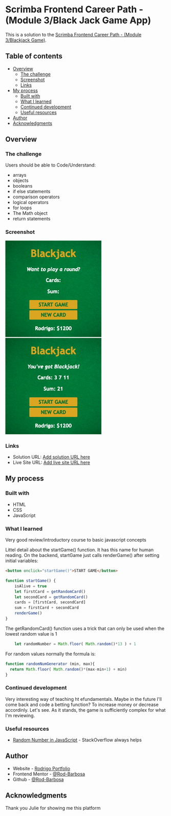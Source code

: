 # Scrimba Frontend Career Path - (Module 3/Black Jack Game App)

This is a solution to the [Scrimba Frontend Career Path - (Module 3/Blackjack Game)](https://scrimba.com/learn/frontend).

## Table of contents

- [Overview](#overview)
  - [The challenge](#the-challenge)
  - [Screenshot](#screenshot)
  - [Links](#links)
- [My process](#my-process)
  - [Built with](#built-with)
  - [What I learned](#what-i-learned)
  - [Continued development](#continued-development)
  - [Useful resources](#useful-resources)
- [Author](#author)
- [Acknowledgments](#acknowledgments)


## Overview

### The challenge

Users should be able to Code/Understand:

- arrays
- objects
- booleans
- if else statements
- comparison operators
- logical operators
- for loops
- The Math object
- return statements

### Screenshot

![](./start.png)
![](./blackjack.png)



### Links

- Solution URL: [Add solution URL here](https://your-solution-url.com)
- Live Site URL: [Add live site URL here](https://rodrigo-blackjack-game-app.netlify.app/)

## My process

### Built with

- HTML
- CSS 
- JavaScript


### What I learned

Very good review/introductory course to basic javascript concepts

Littel detail about the startGame() function. It has this name for human reading. On the backend, startGame just calls renderGame() after setting initial variables:

```html
<button onclick="startGame()">START GAME</button>
```
```js
function startGame() {
    isAlive = true
    let firstCard = getRandomCard()
    let secondCard = getRandomCard()
    cards = [firstCard, secondCard]
    sum = firstCard + secondCard
    renderGame()
}
```

The getRandomCard() function uses a trick that can only be used when the lowest random value is 1
```js
    let randomNumber = Math.floor( Math.random()*13 ) + 1
```
For random values normally the formula is: 

```js
function randomNumGenerator (min, max){
  return Math.floor( Math.random()*(max-min+1) + min)
}
```

### Continued development

Very interesting way of teaching ht efundamentals. Maybe in the future I'll come back and code a betting function? To increase money or decrease accordinly. Let's see. As it stands, the game is sufficiently complex for what I'm reviewing.

### Useful resources

- [Random Number in JavaScript](https://stackoverflow.com/questions/4959975/generate-random-number-between-two-numbers-in-javascript) - StackOverflow always helps

## Author

- Website - [Rodrigo Portfolio](https://www.gelatodigital.com)
- Frontend Mentor - [@Rod-Barbosa](https://www.frontendmentor.io/profile/Rod-Barbosa)
- Github - [@Rod-Barbosa](https://github.com/Rod-Barbosa)

## Acknowledgments

Thank you Julie for showing me this platform
